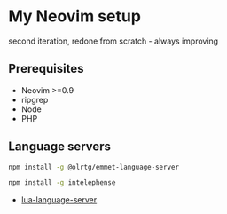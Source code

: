 # My Neovim setup
second iteration, redone from scratch - always improving

## Prerequisites
- Neovim >=0.9
- ripgrep
- Node
- PHP

## Language servers
```sh
npm install -g @olrtg/emmet-language-server
```
```sh
npm install -g intelephense
```
- [lua-language-server](https://luals.github.io/#neovim-install)
